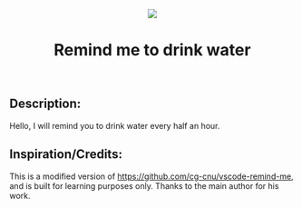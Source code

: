 <p align="center">
  <img src="https://user-images.githubusercontent.com/2767425/31305305-4d446034-ab54-11e7-853b-f2b01e508458.png"/>
  <h1 align="center">Remind me to drink water</h1>
  <br>
</p>

## Description:

Hello, I will remind you to drink water every half an hour. 

## Inspiration/Credits:

This is a modified version of https://github.com/cg-cnu/vscode-remind-me, and is built for learning purposes only. Thanks to the main author for his work.
